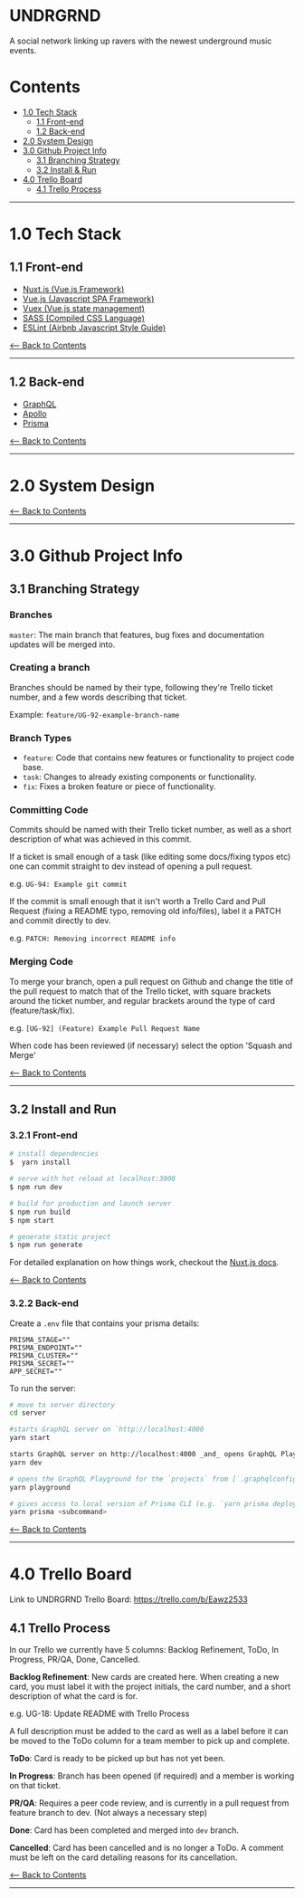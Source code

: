 # UNDRGRND

A social network linking up ravers with the newest underground music events.

# Contents 

- [1.0 Tech Stack](#1.0)
  - [1.1 Front-end](#1.1)
  - [1.2 Back-end](#1.2)
- [2.0 System Design](#2.0)
- [3.0 Github Project Info](#3.0)
  - [3.1 Branching Strategy](#3.1)
  - [3.2 Install & Run](#3.2)
- [4.0 Trello Board](#4.0)
  - [4.1 Trello Process](#4.1)

---

<div id="1.0" />

# 1.0 Tech Stack

<div id="1.1" />

## 1.1 Front-end

- [Nuxt.js (Vue.js Framework)](https://nuxtjs.org/guide)
- [Vue.js (Javascript SPA Framework)](https://vuejs.org/)
- [Vuex (Vue.js state management)](https://vuex.vuejs.org/en/)
- [SASS (Compiled CSS Language)](http://sass-lang.com/)
- [ESLint (Airbnb Javascript Style Guide)](https://github.com/airbnb/javascript)

[<-- Back to Contents](#contents)

---

<div id="1.2" />

## 1.2 Back-end

- [GraphQL](http://graphql.org/)
- [Apollo](https://www.apollographql.com/)
- [Prisma](https://www.prismagraphql.com/)

[<-- Back to Contents](#contents)

---

<div id="2.0" />

# 2.0 System Design

[<-- Back to Contents](#contents)

---

<div id="3.0" />

# 3.0 Github Project Info

<div id="3.1" />

## 3.1 Branching Strategy

### Branches

`master`: The main branch that features, bug fixes and documentation updates
will be merged into.

### Creating a branch

Branches should be named by their type, following they're Trello ticket number,
and a few words describing that ticket.

Example: `feature/UG-92-example-branch-name`

### Branch Types

- `feature`: Code that contains new features or functionality to project code base.
- `task`: Changes to already existing components or functionality.
- `fix`: Fixes a broken feature or piece of functionality.

### Committing Code

Commits should be named with their Trello ticket number, as well as a short
description of what was achieved in this commit.

If a ticket is small enough of a task (like editing some docs/fixing typos etc)
one can commit straight to dev instead of opening a pull request.

e.g. `UG-94: Example git commit`

If the commit is small enough that it isn't worth a Trello Card and Pull Request
(fixing a README typo, removing old info/files), label it a PATCH and commit 
directly to dev.

e.g. `PATCH: Removing incorrect README info`

### Merging Code

To merge your branch, open a pull request on Github and change the title of the
pull request to match that of the Trello ticket, with square brackets around the
ticket number, and regular brackets around the type of card (feature/task/fix).

e.g. `[UG-92] (Feature) Example Pull Request Name`

When code has been reviewed (if necessary) select the option 'Squash and Merge'

[<-- Back to Contents](#contents)

---

<div id="3.2" />

## 3.2 Install and Run

### 3.2.1 Front-end

``` bash
# install dependencies
$  yarn install

# serve with hot reload at localhost:3000
$ npm run dev

# build for production and launch server
$ npm run build
$ npm start

# generate static project
$ npm run generate
```

For detailed explanation on how things work, checkout the [Nuxt.js docs](https://github.com/nuxt/nuxt.js).

[<-- Back to Contents](#contents)

### 3.2.2 Back-end

Create a `.env` file that contains your prisma details:
```
PRISMA_STAGE=""
PRISMA_ENDPOINT=""
PRISMA_CLUSTER=""
PRISMA_SECRET=""
APP_SECRET=""
```

To run the server:
```bash
# move to server directory
cd server

#starts GraphQL server on `http://localhost:4000
yarn start

starts GraphQL server on http://localhost:4000 _and_ opens GraphQL Playground
yarn dev

# opens the GraphQL Playground for the `projects` from [`.graphqlconfig.yml`](./.graphqlconfig.yml)
yarn playground

# gives access to local version of Prisma CLI (e.g. `yarn prisma deploy`)
yarn prisma <subcommand>

```

[<-- Back to Contents](#contents)

---

<div id="4.0" />

# 4.0 Trello Board

Link to UNDRGRND Trello Board: https://trello.com/b/Eawz2533

<div id="4.1" />

## 4.1 Trello Process

In our Trello we currently have 5 columns: Backlog Refinement, ToDo, In
Progress, PR/QA, Done, Cancelled.

**Backlog Refinement**: New cards are created here. When creating a new card, you must label it with the
project initials, the card number, and a short description of what the card is
for.

e.g. UG-18: Update README with Trello Process

A full description must be added to the card as well as a label before it can be
moved to the ToDo column for a team member to pick up and complete.

**ToDo**: Card is ready to be picked up but has not yet been.

**In Progress**: Branch has been opened (if required) and a member is working on that ticket.

**PR/QA**: Requires a peer code review, and is currently in a  pull request from feature
branch to dev. (Not always a necessary step)

**Done**: Card has been completed and merged into `dev` branch.

**Cancelled**: Card has been cancelled and is no longer a ToDo. A comment must
be left on the card detailing reasons for its cancellation.


[<-- Back to Contents](#contents)

---
